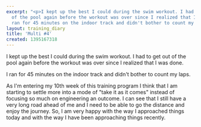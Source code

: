 ```yaml
---
excerpt: "<p>I kept up the best I could during the swim workout. I had to get out
  of the pool again before the workout was over since I realized that I was done.</p><p>I
  ran for 45 minutes on the indoor track and didn't bother to count my laps.</p>"
layout: training_diary
title: 'Multi #4'
created: 1395167318
---
```

<p>I kept up the best I could during the swim workout. I had to get out of the pool again before the workout was over since I realized that I was done.</p><p>I ran for 45 minutes on the indoor track and didn't bother to count my laps.</p><p>As I'm entering my 10th week of this training program I think that I am starting to settle more into a mode of "take it as it comes" instead of focusing so much on engineering an outcome. I can see that I still have a very long road ahead of me and I need to be able to go the distance and enjoy the journey. So, I am very happy with the way I approached things today and with the way I have been approaching things recently.</p>
